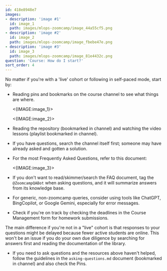```yaml
---
id: 418e8948e7
images:
- description: 'image #1'
  id: image_1
  path: images/mlops-zoomcamp/image_44a55cf5.png
- description: 'image #2'
  id: image_2
  path: images/mlops-zoomcamp/image_fbebe47e.png
- description: 'image #3'
  id: image_3
  path: images/mlops-zoomcamp/image_81e4432c.png
question: 'Course: How do I start?'
sort_order: 4
---
```


No matter if you're with a 'live' cohort or following in self-paced mode, start by:

- Reading pins and bookmarks on the course channel to see what things are where.

  <{IMAGE:image_1}>

  <{IMAGE:image_2}>

- Reading the repository (bookmarked in channel) and watching the video lessons (playlist bookmarked in channel).

- If you have questions, search the channel itself first; someone may have already asked and gotten a solution.

- For the most Frequently Asked Questions, refer to this document:

  <{IMAGE:image_3}>

- If you don't want to read/skimmer/search the FAQ document, tag the `@ZoomcampQABot` when asking questions, and it will summarize answers from its knowledge base.

- For generic, non-zoomcamp queries, consider using tools like ChatGPT, BingCopilot, or Google Gemini, especially for error messages.

- Check if you're on track by checking the deadlines in the Course Management form for homework submissions.

The main difference if you're not in a "live" cohort is that responses to your questions might be delayed because fewer active students are online. This won't be an issue if you do your own due diligence by searching for answers first and reading the documentation of the library.

- If you need to ask questions and the resources above haven't helped, follow the guidelines in the `asking-questions.md` document (bookmarked in channel) and also check the Pins.